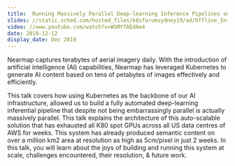 ```yaml
---
title:  Running Massively Parallel Deep-learning Inference Pipelines on Kubernetes
slides: //static.sched.com/hosted_files/k8sforumsydney19/ad/Offline_Inference_at_Scale_KubeSydForum_2019.pdf
video: //www.youtube.com/watch?v=WSMYfAEdAe4
date: 2019-12-12
display_date: Dec 2019
---
```


Nearmap captures terabytes of aerial imagery daily. With the introduction of artificial intelligence (AI) capabilities, Nearmap has leveraged Kubernetes to generate AI content based on tens of petabytes of images effectively and efficiently.

This talk covers how using Kubernetes as the backbone of our AI infrastructure, allowed us to build a fully automated deep-learning inferential pipeline that despite not being embarrassingly parallel is actually massively parallel. This talk explains the architecture of this auto-scalable solution that has exhausted all K80 spot GPUs across all US data centres of AWS for weeks. This system has already produced semantic content on over a million km2 area at resolution as high as 5cm/pixel in just 2 weeks. In this talk, you will learn about the joys of building and running this system at scale, challenges encountered, their resolution, & future work.

